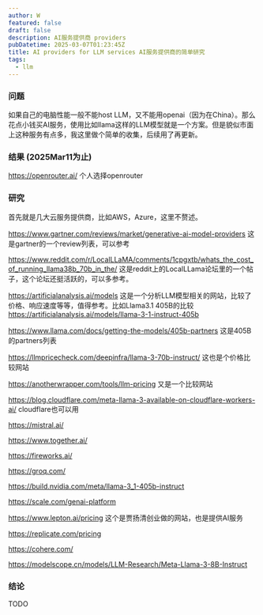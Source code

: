 ```yaml
---
author: W
featured: false
draft: false
description: AI服务提供商 providers
pubDatetime: 2025-03-07T01:23:45Z
title: AI providers for LLM services AI服务提供商的简单研究
tags:
  - llm
---
```


### 问题

如果自己的电脑性能一般不能host LLM，又不能用openai（因为在China）。那么花点小钱买AI服务，使用比如llama这样的LLM模型就是一个方案。但是貌似市面上这种服务有点多，我这里做个简单的收集，后续用了再更新。

### 结果 (2025Mar11为止)

https://openrouter.ai/ 个人选择openrouter

### 研究

首先就是几大云服务提供商，比如AWS，Azure，这里不赘述。

https://www.gartner.com/reviews/market/generative-ai-model-providers 这是gartner的一个review列表，可以参考

https://www.reddit.com/r/LocalLLaMA/comments/1cpgxtb/whats_the_cost_of_running_llama38b_70b_in_the/ 这是reddit上的LocalLLama论坛里的一个帖子，这个论坛还挺活跃的，可以多参考。

https://artificialanalysis.ai/models 这是一个分析LLM模型相关的网站，比较了价格、响应速度等等，值得参考。比如Llama3.1 405B的比较 https://artificialanalysis.ai/models/llama-3-1-instruct-405b

https://www.llama.com/docs/getting-the-models/405b-partners 这是405B的partners列表

https://llmpricecheck.com/deepinfra/llama-3-70b-instruct/ 这也是个价格比较网站

https://anotherwrapper.com/tools/llm-pricing 又是一个比较网站

https://blog.cloudflare.com/meta-llama-3-available-on-cloudflare-workers-ai/ cloudflare也可以用

https://mistral.ai/

https://www.together.ai/

https://fireworks.ai/

https://groq.com/

https://build.nvidia.com/meta/llama-3_1-405b-instruct

https://scale.com/genai-platform

https://www.lepton.ai/pricing 这个是贾扬清创业做的网站，也是提供AI服务

https://replicate.com/pricing

https://cohere.com/

https://modelscope.cn/models/LLM-Research/Meta-Llama-3-8B-Instruct

### 结论

TODO
